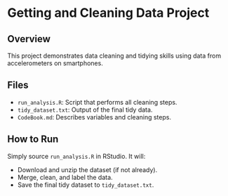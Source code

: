 # Getting and Cleaning Data Project

## Overview
This project demonstrates data cleaning and tidying skills using data from accelerometers on smartphones.

## Files
- `run_analysis.R`: Script that performs all cleaning steps.
- `tidy_dataset.txt`: Output of the final tidy data.
- `CodeBook.md`: Describes variables and cleaning steps.

## How to Run
Simply source `run_analysis.R` in RStudio. It will:
- Download and unzip the dataset (if not already).
- Merge, clean, and label the data.
- Save the final tidy dataset to `tidy_dataset.txt`.


